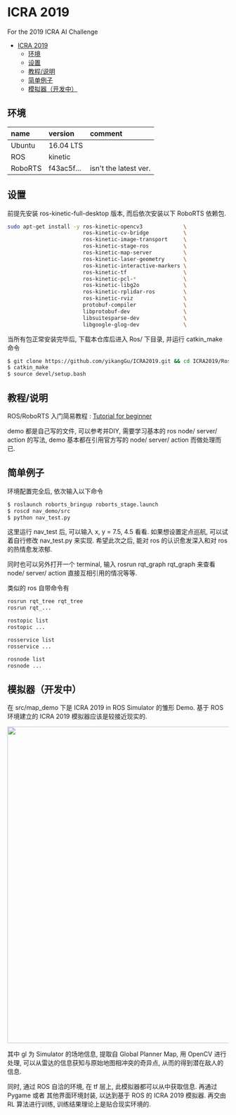 # ICRA 2019

For the 2019 ICRA AI Challenge

- [ICRA 2019](#icra-2019)
  - [环境](#%E7%8E%AF%E5%A2%83)
  - [设置](#%E8%AE%BE%E7%BD%AE)
  - [教程/说明](#%E6%95%99%E7%A8%8B%E8%AF%B4%E6%98%8E)
  - [简单例子](#%E7%AE%80%E5%8D%95%E4%BE%8B%E5%AD%90)
  - [模拟器（开发中）](#%E6%A8%A1%E6%8B%9F%E5%99%A8%E5%BC%80%E5%8F%91%E4%B8%AD)

## 环境

| name    | version    | comment               |
|:--------|:-----------|:----------------------|
| Ubuntu  | 16.04 LTS  |                       |
| ROS     | kinetic    |                       |
| RoboRTS | f43ac5f... | isn't the latest ver. |

## 设置

前提先安装 ros-kinetic-full-desktop 版本, 而后依次安装以下 RoboRTS 依赖包.

```bash
sudo apt-get install -y ros-kinetic-opencv3             \
                        ros-kinetic-cv-bridge           \
                        ros-kinetic-image-transport     \
                        ros-kinetic-stage-ros           \
                        ros-kinetic-map-server          \
                        ros-kinetic-laser-geometry      \
                        ros-kinetic-interactive-markers \
                        ros-kinetic-tf                  \
                        ros-kinetic-pcl-*               \
                        ros-kinetic-libg2o              \
                        ros-kinetic-rplidar-ros         \
                        ros-kinetic-rviz                \
                        protobuf-compiler               \
                        libprotobuf-dev                 \
                        libsuitesparse-dev              \
                        libgoogle-glog-dev              \
```

当所有包正常安装完毕后, 下载本仓库后进入 Ros/ 下目录, 并运行 catkin_make 命令

```bash
$ git clone https://github.com/yikangGu/ICRA2019.git && cd ICRA2019/Ros
$ catkin_make
$ source devel/setup.bash
```

## 教程/说明

ROS/RoboRTS 入门简易教程 : [Tutorial for beginner](https://github.com/yikangGu/ICRA2019/blob/master/Docs/README.md)

demo 都是自己写的文件, 可以参考并DIY, 需要学习基本的 ros node/ server/ action 的写法, demo 基本都在引用官方写的 node/ server/ action 而做处理而已.

## 简单例子

环境配置完全后, 依次输入以下命令

```bash
$ roslaunch roborts_bringup roborts_stage.launch
$ roscd nav_demo/src
$ python nav_test.py
```

这里运行 nav_test 后, 可以输入 x, y = 7.5, 4.5 看看. 如果想设置定点巡航, 可以试着自行修改 nav_test.py 来实现. 希望此次之后, 能对 ros 的认识愈发深入和对 ros 的热情愈发浓郁.

同时也可以另外打开一个 terminal, 输入 rosrun rqt_graph rqt_graph 来查看 node/ server/ action 直接互相引用的情况等等.

类似的 ros 自带命令有

```bash
rosrun rqt_tree rqt_tree 
rosrun rqt_...

rostopic list
rostopic ...

rosservice list
rosservice ...

rosnode list
rosnode ...
```

## 模拟器（开发中）

在 src/map_demo 下是 ICRA 2019 in ROS Simulator 的雏形 Demo.
基于 ROS 环境建立的 ICRA 2019 模拟器应该是较接近现实的.

<div align="center">
  <img src=imgs/1.gif width="720px"/>
</div>

其中 gl 为 Simulator 的场地信息, 提取自 Global Planner Map, 用 OpenCV 进行处理, 可以从雷达的信息获知与原始地图相冲突的奇异点, 从而的得到潜在敌人的信息.

同时, 通过 ROS 自洽的环境, 在 tf 层上, 此模拟器都可以从中获取信息.
再通过 Pygame 或者 其他界面环境封装, 以达到基于 ROS 的 ICRA 2019 模拟器.
再交由 RL 算法进行训练, 训练结果理论上是贴合现实环境的.
